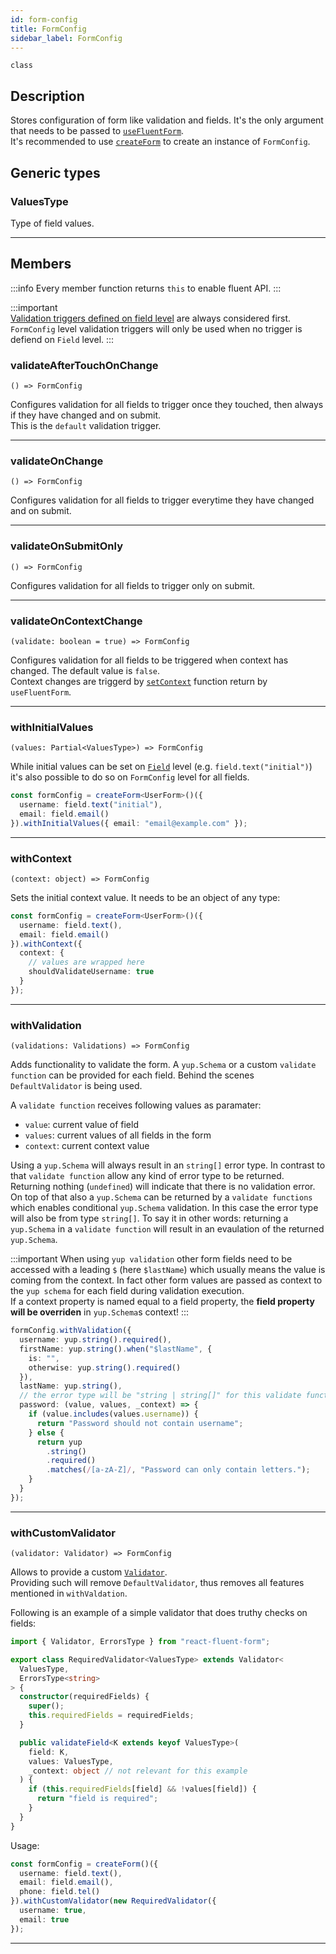 ```yaml
---
id: form-config
title: FormConfig
sidebar_label: FormConfig
---
```


`class`

## Description

Stores configuration of form like validation and fields. It's the only argument that needs to be passed to [`useFluentForm`](use-fluent-form).  
It's recommended to use [`createForm`](create-form) to create an instance of `FormConfig`.

## Generic types

### ValuesType

Type of field values.

<hr />

## Members

:::info
Every member function returns `this` to enable fluent API.
:::

:::important  
[Validation triggers defined on field level](field#validateaftertouchonchange) are always considered first. `FormConfig` level validation triggers will only be used when no trigger is defiend on `Field` level.
:::

### validateAfterTouchOnChange

`() => FormConfig`

Configures validation for all fields to trigger once they touched, then always if they have changed and on submit.  
 This is the `default` validation trigger.

<hr />


### validateOnChange

`() => FormConfig`

Configures validation for all fields to trigger everytime they have changed and on submit.

<hr />


### validateOnSubmitOnly

`() => FormConfig`

Configures validation for all fields to trigger only on submit.

<hr />


### validateOnContextChange

`(validate: boolean = true) => FormConfig`

Configures validation for all fields to be triggered when context has changed. The default value is `false`.  
Context changes are triggerd by [`setContext`](use-fluent-form#setcontext) function return by `useFluentForm`.

<hr />


### withInitialValues

`(values: Partial<ValuesType>) => FormConfig`

While initial values can be set on [`Field`](field) level (e.g. `field.text("initial")`) it's also possible to do so on `FormConfig` level for all fields.

```ts
const formConfig = createForm<UserForm>()({
  username: field.text("initial"),
  email: field.email()
}).withInitialValues({ email: "email@example.com" });
```

<hr />


### withContext

`(context: object) => FormConfig`

Sets the initial context value. It needs to be an object of any type:

```ts
const formConfig = createForm<UserForm>()({
  username: field.text(),
  email: field.email()
}).withContext({
  context: {
    // values are wrapped here
    shouldValidateUsername: true
  }
});
```

<hr />


### withValidation

`(validations: Validations) => FormConfig`

Adds functionality to validate the form. A `yup.Schema` or a custom `validate function` can be provided for each field. Behind the scenes `DefaultValidator` is being used.

A `validate function` receives following values as paramater:

- `value`: current value of field
- `values`: current values of all fields in the form
- `context`: current context value

Using a `yup.Schema` will always result in an `string[]` error type.
In contrast to that `validate function` allow any kind of error type to be returned. Returning nothing (`undefined`) will indicate that there is no validation error.  
On top of that also a `yup.Schema` can be returned by a `validate functions` which enables conditional `yup.Schema` validation. In this case the error type will also be from type `string[]`. To say it in other words: returning a `yup.Schema` in a `validate function` will result in an evaulation of the returned `yup.Schema`.

:::important
When using `yup validation` other form fields need to be accessed with a leading `$` (here `$lastName`) which usually means the value is coming from the context. In fact other form values are passed as context to the `yup schema` for each field during validation execution.  
If a context property is named equal to a field property, the **field property will be overriden** in `yup.Schema`s context!
:::

```ts
formConfig.withValidation({
  username: yup.string().required(),
  firstName: yup.string().when("$lastName", {
    is: "",
    otherwise: yup.string().required()
  }),
  lastName: yup.string(),
  // the error type will be "string | string[]" for this validate function
  password: (value, values, _context) => {
    if (value.includes(values.username)) {
      return "Password should not contain username";
    } else {
      return yup
        .string()
        .required()
        .matches(/[a-zA-Z]/, "Password can only contain letters.");
    }
  }
});
```

<hr />


### withCustomValidator

`(validator: Validator) => FormConfig`

Allows to provide a custom [`Validator`](validator).  
 Providing such will remove `DefaultValidator`, thus removes all features mentioned in `withValdation`.

Following is an example of a simple validator that does truthy checks on fields:

```ts
import { Validator, ErrorsType } from "react-fluent-form";

export class RequiredValidator<ValuesType> extends Validator<
  ValuesType,
  ErrorsType<string>
> {
  constructor(requiredFields) {
    super();
    this.requiredFields = requiredFields;
  }

  public validateField<K extends keyof ValuesType>(
    field: K,
    values: ValuesType,
    _context: object // not relevant for this example
  ) {
    if (this.requiredFields[field] && !values[field]) {
      return "field is required";
    }
  }
}
```

Usage:

```ts
const formConfig = createForm()({
  username: field.text(),
  email: field.email(),
  phone: field.tel()
}).withCustomValidator(new RequiredValidator({
  username: true,
  email: true
});
```

<hr />
